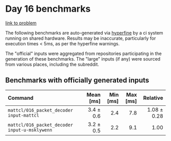 # Day 16 benchmarks

[link to problem](http://adventofcode.com/2021/day/16)

The following benchmarks are auto-generated via [hyperfine](https://github.com/sharkdp/hyperfine) by a ci system running on shared hardware. Results may be inaccurate, particularly for execution times < 5ms, as per the hyperfine warnings.

The "official" inputs were aggregated from repositories participating in the generation of these benchmarks. The "large" inputs (if any) were sourced from various places, including the subreddit.

## Benchmarks with officially generated inputs
| Command | Mean [ms] | Min [ms] | Max [ms] | Relative |
|:---|---:|---:|---:|---:|
| `mattcl/016_packet_decoder input-mattcl` | 3.4 ± 0.6 | 2.4 | 7.8 | 1.08 ± 0.28 |
| `mattcl/016_packet_decoder input-u-msklywenn` | 3.2 ± 0.5 | 2.2 | 9.1 | 1.00 |
